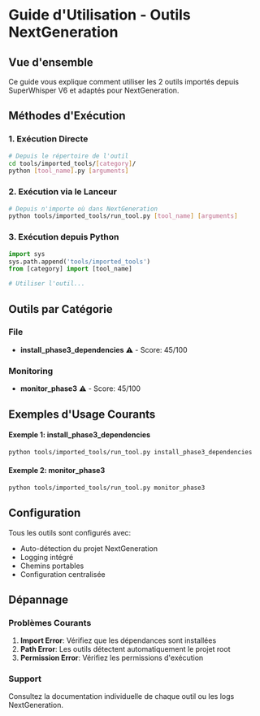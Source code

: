 # Guide d'Utilisation - Outils NextGeneration

## Vue d'ensemble

Ce guide vous explique comment utiliser les 2 outils importés depuis SuperWhisper V6 et adaptés pour NextGeneration.

## Méthodes d'Exécution

### 1. Exécution Directe

```bash
# Depuis le répertoire de l'outil
cd tools/imported_tools/[category]/
python [tool_name].py [arguments]
```

### 2. Exécution via le Lanceur

```bash
# Depuis n'importe où dans NextGeneration
python tools/imported_tools/run_tool.py [tool_name] [arguments]
```

### 3. Exécution depuis Python

```python
import sys
sys.path.append('tools/imported_tools')
from [category] import [tool_name]

# Utiliser l'outil...
```

## Outils par Catégorie

### File

- **install_phase3_dependencies** ⚠️ - Score: 45/100

### Monitoring

- **monitor_phase3** ⚠️ - Score: 45/100

## Exemples d'Usage Courants

#### Exemple 1: install_phase3_dependencies
```bash
python tools/imported_tools/run_tool.py install_phase3_dependencies
```

#### Exemple 2: monitor_phase3
```bash
python tools/imported_tools/run_tool.py monitor_phase3
```

## Configuration

Tous les outils sont configurés avec:
- Auto-détection du projet NextGeneration
- Logging intégré
- Chemins portables
- Configuration centralisée

## Dépannage

### Problèmes Courants

1. **Import Error**: Vérifiez que les dépendances sont installées
2. **Path Error**: Les outils détectent automatiquement le projet root
3. **Permission Error**: Vérifiez les permissions d'exécution

### Support

Consultez la documentation individuelle de chaque outil ou les logs NextGeneration.
